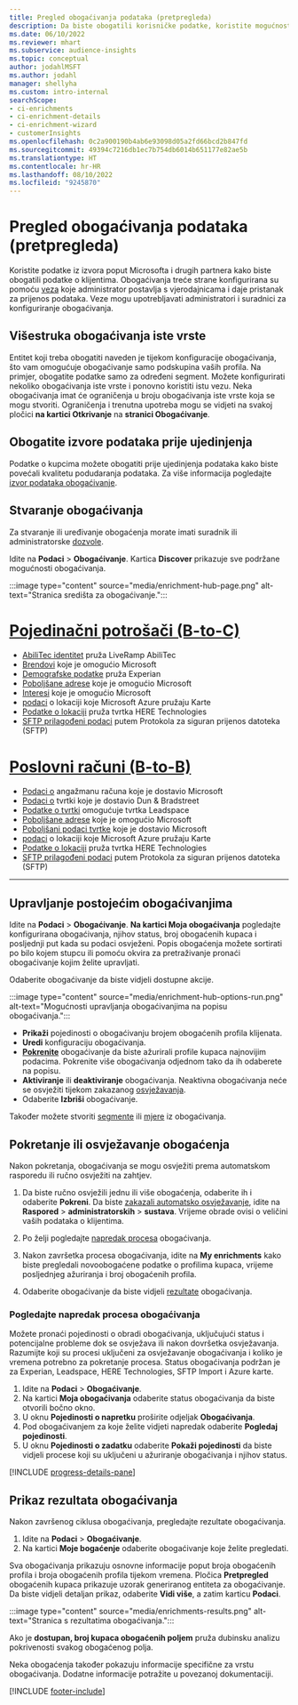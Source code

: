 ```yaml
---
title: Pregled obogaćivanja podataka (pretpregleda)
description: Da biste obogatili korisničke podatke, koristite mogućnosti microsofta i drugih servisa drugih proizvođača.
ms.date: 06/10/2022
ms.reviewer: mhart
ms.subservice: audience-insights
ms.topic: conceptual
author: jodahlMSFT
ms.author: jodahl
manager: shellyha
ms.custom: intro-internal
searchScope:
- ci-enrichments
- ci-enrichment-details
- ci-enrichment-wizard
- customerInsights
ms.openlocfilehash: 0c2a900190b4ab6e93098d05a2fd66bcd2b847fd
ms.sourcegitcommit: 49394c7216db1ec7b754db6014b651177e82ae5b
ms.translationtype: HT
ms.contentlocale: hr-HR
ms.lasthandoff: 08/10/2022
ms.locfileid: "9245870"
---
```

# <a name="data-enrichment-preview-overview"></a>Pregled obogaćivanja podataka (pretpregleda)

Koristite podatke iz izvora poput Microsofta i drugih partnera kako biste obogatili podatke o klijentima. Obogaćivanja treće strane konfigurirana su pomoću [veza](connections.md) koje administrator postavlja s vjerodajnicama i daje pristanak za prijenos podataka. Veze mogu upotrebljavati administratori i suradnici za konfiguriranje obogaćivanja.  

## <a name="multiple-enrichments-of-the-same-type"></a>Višestruka obogaćivanja iste vrste

Entitet koji treba obogatiti naveden je tijekom konfiguracije obogaćivanja, što vam omogućuje obogaćivanje samo podskupina vaših profila. Na primjer, obogatite podatke samo za određeni segment. Možete konfigurirati nekoliko obogaćivanja iste vrste i ponovno koristiti istu vezu. Neka obogaćivanja imat će ograničenja u broju obogaćivanja iste vrste koja se mogu stvoriti. Ograničenja i trenutna upotreba mogu se vidjeti na svakoj pločici **na kartici Otkrivanje** na **stranici Obogaćivanje**.

## <a name="enrich-data-sources-before-unification"></a>Obogatite izvore podataka prije ujedinjenja

Podatke o kupcima možete obogatiti prije ujedinjenja podataka kako biste povećali kvalitetu podudaranja podataka. Za više informacija pogledajte [izvor podataka obogaćivanje](data-sources-enrichment.md).

## <a name="create-an-enrichment"></a>Stvaranje obogaćivanja

Za stvaranje ili uređivanje obogaćenja morate imati suradnik ili administratorske [dozvole](permissions.md).

Idite na **Podaci** > **Obogaćivanje**. Kartica **Discover** prikazuje sve podržane mogućnosti obogaćivanja.

:::image type="content" source="media/enrichment-hub-page.png" alt-text="Stranica središta za obogaćivanje.":::

# <a name="individual-consumers-b-to-c"></a>[Pojedinačni potrošači (B-to-C)](#tab/b2c)

- [AbiliTec identitet](enrichment-liveramp.md) pruža LiveRamp AbiliTec
- [Brendovi](enrichment-microsoft.md) koje je omogućio Microsoft
- [Demografske podatke](enrichment-experian.md) pruža Experian
- [Poboljšane adrese](enrichment-enhanced-addresses.md) koje je omogućio Microsoft
- [Interesi](enrichment-microsoft.md) koje je omogućio Microsoft
- [podaci](enrichment-azure-maps.md) o lokaciji koje Microsoft Azure pružaju Karte
- [Podatke o lokaciji](enrichment-here.md) pruža tvrtka HERE Technologies
- [SFTP prilagođeni podaci](enrichment-SFTP-custom-import.md) putem Protokola za siguran prijenos datoteka (SFTP)

# <a name="business-accounts-b-to-b"></a>[Poslovni računi (B-to-B)](#tab/b2b)

- [Podaci o](enrichment-office.md) angažmanu računa koje je dostavio Microsoft
- [Podaci o](enrichment-dnb.md) tvrtki koje je dostavio Dun & Bradstreet
- [Podatke o tvrtki](enrichment-leadspace.md) omogućuje tvrtka Leadspace
- [Poboljšane adrese](enrichment-enhanced-addresses.md) koje je omogućio Microsoft
- [Poboljšani podaci tvrtke](enrichment-enhanced-company-data.md) koje je dostavio Microsoft
- [podaci](enrichment-azure-maps.md) o lokaciji koje Microsoft Azure pružaju Karte
- [Podatke o lokaciji](enrichment-here.md) pruža tvrtka HERE Technologies
- [SFTP prilagođeni podaci](enrichment-SFTP-custom-import.md) putem Protokola za siguran prijenos datoteka (SFTP)

---

## <a name="manage-existing-enrichments"></a>Upravljanje postojećim obogaćivanjima

Idite na **Podaci** > **Obogaćivanje**. **Na kartici Moja obogaćivanja** pogledajte konfigurirana obogaćivanja, njihov status, broj obogaćenih kupaca i posljednji put kada su podaci osvježeni. Popis obogaćenja možete sortirati po bilo kojem stupcu ili pomoću okvira za pretraživanje pronaći obogaćivanje kojim želite upravljati.

Odaberite obogaćivanje da biste vidjeli dostupne akcije.

:::image type="content" source="media/enrichment-hub-options-run.png" alt-text="Mogućnosti upravljanja obogaćivanjima na popisu obogaćivanja.":::

- **Prikaži** pojedinosti o obogaćivanju brojem obogaćenih profila klijenata.
- **Uredi** konfiguraciju obogaćivanja.
- [**Pokrenite**](#run-or-refresh-enrichments) obogaćivanje da biste ažurirali profile kupaca najnovijim podacima. Pokrenite više obogaćivanja odjednom tako da ih odaberete na popisu.
- **Aktiviranje** ili **deaktiviranje** obogaćivanja. Neaktivna obogaćivanja neće se osvježiti tijekom zakazanog [osvježavanja](schedule-refresh.md).
- Odaberite **Izbriši** obogaćivanje.

Također možete stvoriti [segmente](segments.md) ili [mjere](measures.md) iz obogaćivanja.

## <a name="run-or-refresh-enrichments"></a>Pokretanje ili osvježavanje obogaćenja

Nakon pokretanja, obogaćivanja se mogu osvježiti prema automatskom rasporedu ili ručno osvježiti na zahtjev.

1. Da biste ručno osvježili jednu ili više obogaćenja, odaberite ih i odaberite **Pokreni**. Da biste [zakazali automatsko osvježavanje](schedule-refresh.md), idite na **Raspored** > **administratorskih** > **sustava**. Vrijeme obrade ovisi o veličini vaših podataka o klijentima.

1. Po želji pogledajte [napredak procesa](#see-the-progress-of-the-enrichment-process) obogaćivanja.

1. Nakon završetka procesa obogaćivanja, idite na **My enrichments** kako biste pregledali novoobogaćene podatke o profilima kupaca, vrijeme posljednjeg ažuriranja i broj obogaćenih profila.

1. Odaberite obogaćivanje da biste vidjeli [rezultate](#view-enrichment-results) obogaćivanja.

### <a name="see-the-progress-of-the-enrichment-process"></a>Pogledajte napredak procesa obogaćivanja

Možete pronaći pojedinosti o obradi obogaćivanja, uključujući status i potencijalne probleme dok se osvježava ili nakon dovršetka osvježavanja. Razumijte koji su procesi uključeni za osvježavanje obogaćivanja i koliko je vremena potrebno za pokretanje procesa. Status obogaćivanja podržan je za Experian, Leadspace, HERE Technologies, SFTP Import i Azure karte.

1. Idite na **Podaci** > **Obogaćivanje**.
1. Na kartici **Moja obogaćivanja** odaberite status obogaćivanja da biste otvorili bočno okno.
1. U oknu **Pojedinosti o napretku** proširite odjeljak **Obogaćivanja**.
1. Pod obogaćivanjem za koje želite vidjeti napredak odaberite **Pogledaj pojedinosti**.
1. U oknu **Pojedinosti o zadatku** odaberite **Pokaži pojedinosti** da biste vidjeli procese koji su uključeni u ažuriranje obogaćivanja i njihov status.

[!INCLUDE [progress-details-pane](includes/progress-details-pane.md)]

## <a name="view-enrichment-results"></a>Prikaz rezultata obogaćivanja

Nakon završenog ciklusa obogaćivanja, pregledajte rezultate obogaćivanja.

1. Idite na **Podaci** > **Obogaćivanje**.
1. Na kartici **Moje bogaćenje** odaberite obogaćivanje koje želite pregledati.

Sva obogaćivanja prikazuju osnovne informacije poput broja obogaćenih profila i broja obogaćenih profila tijekom vremena. Pločica **Pretpregled** obogaćenih kupaca prikazuje uzorak generiranog entiteta za obogaćivanje. Da biste vidjeli detaljan prikaz, odaberite **Vidi više**, a zatim karticu **Podaci**.

:::image type="content" source="media/enrichments-results.png" alt-text="Stranica s rezultatima obogaćivanja.":::

Ako je **dostupan, broj kupaca obogaćenih poljem** pruža dubinsku analizu pokrivenosti svakog obogaćenog polja.

Neka obogaćenja također pokazuju informacije specifične za vrstu obogaćivanja. Dodatne informacije potražite u povezanoj dokumentaciji.

[!INCLUDE [footer-include](includes/footer-banner.md)]
